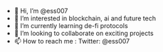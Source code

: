 - 👋 Hi, I’m @ess007
- 👀 I’m interested in blockchain, ai and future tech
- 🌱 I’m currently learning de-fi protocols
- 💞️ I’m looking to collaborate on exciting projects
- 📫 How to reach me : Twitter: @ess007

<!---
ess007/ess007 is a ✨ special ✨ repository because its `README.md` (this file) appears on your GitHub profile.
You can click the Preview link to take a look at your changes.
--->
